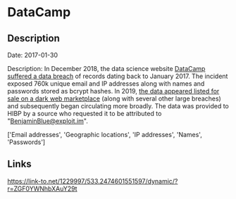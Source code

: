# DataCamp

## Description

Date: 2017-01-30

Description:
In December 2018, the data science website <a href="https://support.datacamp.com/hc/en-us/articles/360017716074-DataCamp-Security-Update-Frequently-Asked-Questions" target="_blank" rel="noopener">DataCamp suffered a data breach</a> of records dating back to January 2017. The incident exposed 760k unique email and IP addresses along with names and passwords stored as bcrypt hashes. In 2019, <a href="https://www.theregister.co.uk/2019/02/11/620_million_hacked_accounts_dark_web/" target="_blank" rel="noopener">the data appeared listed for sale on a dark web marketplace</a> (along with several other large breaches) and subsequently began circulating more broadly. The data was provided to HIBP by a source who requested it to be attributed to &quot;BenjaminBlue@exploit.im&quot;.


['Email addresses', 'Geographic locations', 'IP addresses', 'Names', 'Passwords']

## Links

https://link-to.net/1229997/533.2474601551597/dynamic/?r=ZGF0YWNhbXAuY29t
